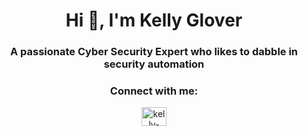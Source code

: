 <h1 align="center">Hi 👋, I'm Kelly Glover</h1>
<h3 align="center">A passionate Cyber Security Expert who likes to dabble in security automation</h3>

<h3 align="center">Connect with me:</h3>
<p align="center">
<a href="https://linkedin.com/in/kelly-glover-55431021b" target="blank"><img align="center" src="https://raw.githubusercontent.com/rahuldkjain/github-profile-readme-generator/master/src/images/icons/Social/linked-in-alt.svg" alt="kelly-glover-55431021b" height="30" width="40" /></a>
</p>
